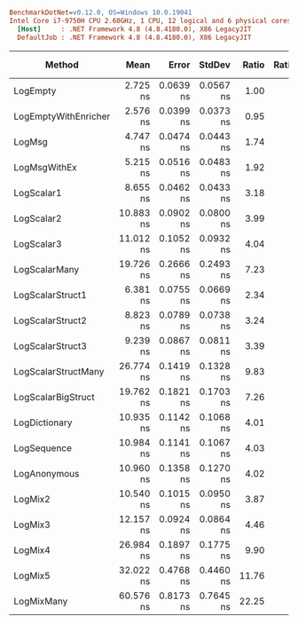 ``` ini

BenchmarkDotNet=v0.12.0, OS=Windows 10.0.19041
Intel Core i7-9750H CPU 2.60GHz, 1 CPU, 12 logical and 6 physical cores
  [Host]     : .NET Framework 4.8 (4.8.4180.0), X86 LegacyJIT
  DefaultJob : .NET Framework 4.8 (4.8.4180.0), X86 LegacyJIT


```
|               Method |      Mean |     Error |    StdDev | Ratio | RatioSD |  Gen 0 | Gen 1 | Gen 2 | Allocated |
|--------------------- |----------:|----------:|----------:|------:|--------:|-------:|------:|------:|----------:|
|             LogEmpty |  2.725 ns | 0.0639 ns | 0.0567 ns |  1.00 |    0.00 |      - |     - |     - |         - |
| LogEmptyWithEnricher |  2.576 ns | 0.0399 ns | 0.0373 ns |  0.95 |    0.03 |      - |     - |     - |         - |
|               LogMsg |  4.747 ns | 0.0474 ns | 0.0443 ns |  1.74 |    0.05 |      - |     - |     - |         - |
|         LogMsgWithEx |  5.215 ns | 0.0516 ns | 0.0483 ns |  1.92 |    0.05 |      - |     - |     - |         - |
|           LogScalar1 |  8.655 ns | 0.0462 ns | 0.0433 ns |  3.18 |    0.07 |      - |     - |     - |         - |
|           LogScalar2 | 10.883 ns | 0.0902 ns | 0.0800 ns |  3.99 |    0.08 |      - |     - |     - |         - |
|           LogScalar3 | 11.012 ns | 0.1052 ns | 0.0932 ns |  4.04 |    0.10 |      - |     - |     - |         - |
|        LogScalarMany | 19.726 ns | 0.2666 ns | 0.2493 ns |  7.23 |    0.18 | 0.0053 |     - |     - |      28 B |
|     LogScalarStruct1 |  6.381 ns | 0.0755 ns | 0.0669 ns |  2.34 |    0.05 |      - |     - |     - |         - |
|     LogScalarStruct2 |  8.823 ns | 0.0789 ns | 0.0738 ns |  3.24 |    0.07 |      - |     - |     - |         - |
|     LogScalarStruct3 |  9.239 ns | 0.0867 ns | 0.0811 ns |  3.39 |    0.08 |      - |     - |     - |         - |
|  LogScalarStructMany | 26.774 ns | 0.1419 ns | 0.1328 ns |  9.83 |    0.20 | 0.0145 |     - |     - |      76 B |
|   LogScalarBigStruct | 19.762 ns | 0.1821 ns | 0.1703 ns |  7.26 |    0.14 |      - |     - |     - |         - |
|        LogDictionary | 10.935 ns | 0.1142 ns | 0.1068 ns |  4.01 |    0.11 | 0.0031 |     - |     - |      16 B |
|          LogSequence | 10.984 ns | 0.1141 ns | 0.1067 ns |  4.03 |    0.11 | 0.0031 |     - |     - |      16 B |
|         LogAnonymous | 10.960 ns | 0.1358 ns | 0.1270 ns |  4.02 |    0.11 | 0.0031 |     - |     - |      16 B |
|              LogMix2 | 10.540 ns | 0.1015 ns | 0.0950 ns |  3.87 |    0.09 |      - |     - |     - |         - |
|              LogMix3 | 12.157 ns | 0.0924 ns | 0.0864 ns |  4.46 |    0.09 |      - |     - |     - |         - |
|              LogMix4 | 26.984 ns | 0.1897 ns | 0.1775 ns |  9.90 |    0.23 | 0.0153 |     - |     - |      80 B |
|              LogMix5 | 32.022 ns | 0.4768 ns | 0.4460 ns | 11.76 |    0.25 | 0.0183 |     - |     - |      96 B |
|           LogMixMany | 60.576 ns | 0.8173 ns | 0.7645 ns | 22.25 |    0.38 | 0.0321 |     - |     - |     168 B |
